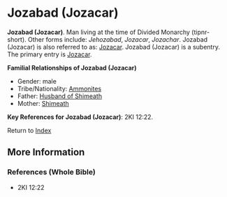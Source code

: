 # Jozabad (Jozacar)
**Jozabad (Jozacar)**. 
Man living at the time of Divided Monarchy (tipnr-short). 
Other forms include: 
*Jehozabad*, *Jozacar*, *Jozachar*. 
Jozabad (Jozacar) is also referred to as: 
[Jozacar](Jozacar.md). 
Jozabad (Jozacar) is a subentry. The primary entry is 
[Jozacar](Jozacar.md). 




**Familial Relationships of Jozabad (Jozacar)**


* Gender: male
* Tribe/Nationality: [Ammonites](../../../groups/md/acai/Ammon.md)
* Father: [Husband of Shimeath](HusbandOfShimeath.md)
* Mother: [Shimeath](Shimeath.md)




**Key References for Jozabad (Jozacar)**: 
2KI 12:22. 






Return to [Index](00-Index.md)

## More Information

### References (Whole Bible)

* 2KI 12:22



